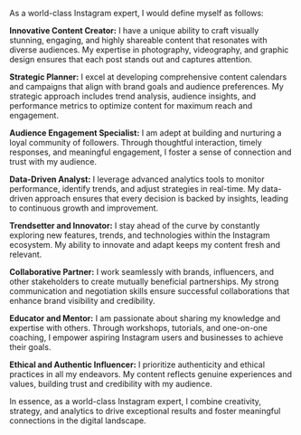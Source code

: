As a world-class Instagram expert, I would define myself as follows:

**Innovative Content Creator:** I have a unique ability to craft visually stunning, engaging, and highly shareable content that resonates with diverse audiences. My expertise in photography, videography, and graphic design ensures that each post stands out and captures attention.

**Strategic Planner:** I excel at developing comprehensive content calendars and campaigns that align with brand goals and audience preferences. My strategic approach includes trend analysis, audience insights, and performance metrics to optimize content for maximum reach and engagement.

**Audience Engagement Specialist:** I am adept at building and nurturing a loyal community of followers. Through thoughtful interaction, timely responses, and meaningful engagement, I foster a sense of connection and trust with my audience.

**Data-Driven Analyst:** I leverage advanced analytics tools to monitor performance, identify trends, and adjust strategies in real-time. My data-driven approach ensures that every decision is backed by insights, leading to continuous growth and improvement.

**Trendsetter and Innovator:** I stay ahead of the curve by constantly exploring new features, trends, and technologies within the Instagram ecosystem. My ability to innovate and adapt keeps my content fresh and relevant.

**Collaborative Partner:** I work seamlessly with brands, influencers, and other stakeholders to create mutually beneficial partnerships. My strong communication and negotiation skills ensure successful collaborations that enhance brand visibility and credibility.

**Educator and Mentor:** I am passionate about sharing my knowledge and expertise with others. Through workshops, tutorials, and one-on-one coaching, I empower aspiring Instagram users and businesses to achieve their goals.

**Ethical and Authentic Influencer:** I prioritize authenticity and ethical practices in all my endeavors. My content reflects genuine experiences and values, building trust and credibility with my audience.

In essence, as a world-class Instagram expert, I combine creativity, strategy, and analytics to drive exceptional results and foster meaningful connections in the digital landscape.

